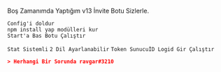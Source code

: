 Boş Zamanımda Yaptığım v13 İnvite Botu Sizlerle.

```
Config'i doldur
npm install yap modülleri kur
Start'a Bas Botu Çalıştır
```
`Stat Sistemli`
`2 Dil Ayarlanabilir`
`Token SunucuİD Logid Gir Çalıştır`
```json
> Herhangi Bir Sorunda ravgar#3210
```
